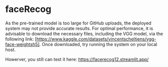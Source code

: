 # faceRecog
As the pre-trained model is too large for GitHub uploads, the deployed system may not provide accurate results. For optimal performance, it is advisable to download the necessary files, including the VGG model, via the following link: [https://www.kaggle.com/datasets/vincentscheltjens/vgg-face-weightsh5]. Once downloaded, try running the system on your local host.

Howerver, you still can test it here: https://facerecog12.streamlit.app/
